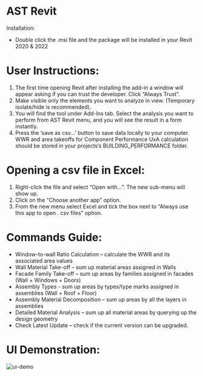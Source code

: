 # AST Revit 

Installation:
 - Double click the .msi file and the package will be installed in your Revit 2020 & 2022


# User Instructions:

1. The first time opening Revit after installing the add-in a window will appear asking if you can  trust the developer. Click “Always Trust”.
2. Make visible only the elements you want to analyze in view. (Temporary isolate/hide is recommended). 
3. You will find the tool under Add-Ins tab. Select the analysis you want to perform from AST Revit menu, and you will see the result in a form instantly. 
4. Press the ‘save as csv...’ button to save data locally to your computer. WWR and area takeoffs for Component Performance UxA calculation should be stored in your projects’s BUILDING_PERFORMANCE folder.


# Opening a csv file in Excel:
1. Right-click the file and select “Open with…”. The new sub-menu will show up.
2. Click on the “Choose another app” option.
3. From the new menu select Excel and tick the box next to “Always use this app to open . csv files” option.


# Commands Guide:
 - Window-to-wall Ratio Calculation – calculate the WWR and its associated area values
 - Wall Material Take-off – sum up material areas assigned in Walls
 - Facade Family Take-off – sum up areas by families assigned in facades (Wall + Windows + Doors)
 - Assembly Types - sum up areas by types/type marks assigned in assemblies (Wall + Roof + Floor)
 - Assembly Material Decomposition – sum up areas by all the layers in assemblies
 - Detailed Material Analysis – sum up all material areas by querying up the design geometry
 - Check Latest Update – check if the current version can be upgraded.


# UI Demonstration:


![ui-demo](https://user-images.githubusercontent.com/51714723/156645874-6b379e22-9e0b-4907-8962-558c9ac5fd0d.jpg)


